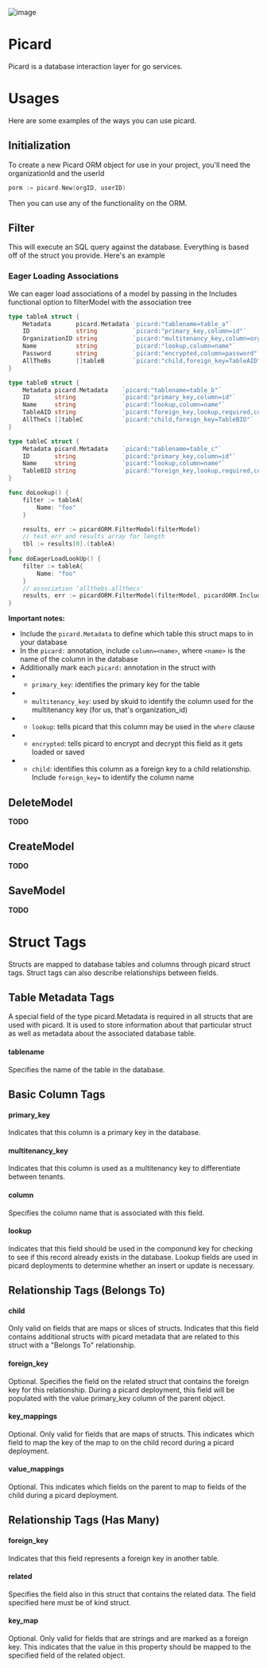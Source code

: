 ![image](https://user-images.githubusercontent.com/865759/36548565-9eb1cae8-17be-11e8-9a87-f3d0663dfe68.png)

# Picard

Picard is a database interaction layer for go services.

# Usages

Here are some examples of the ways you can use picard.

## Initialization

To create a new Picard ORM object for use in your project, you'll need the organizationId and the userId

```go
porm := picard.New(orgID, userID)
```

Then you can use any of the functionality on the ORM.

## Filter

This will execute an SQL query against the database. Everything is based off of the struct you provide. Here's an example

### Eager Loading Associations

We can eager load associations of a model by passing in the Includes functional option to filterModel with the association tree

```go
type tableA struct {
	Metadata       picard.Metadata `picard:"tablename=table_a"`
	ID             string          `picard:"primary_key,column=id"`
	OrganizationID string          `picard:"multitenancy_key,column=organization_id"`
	Name           string          `picard:"lookup,column=name"`
	Password       string          `picard:"encrypted,column=password"`
	AllTheBs       []tableB        `picard:"child,foreign_key=TableAID"`
}

type tableB struct {
	Metadata picard.Metadata 	`picard:"tablename=table_b"`
	ID       string          	`picard:"primary_key,column=id"`
	Name     string          	`picard:"lookup,column=name"`
	TableAID string 			`picard:"foreign_key,lookup,required,column=tablea_id"`
	AllTheCs []tableC			`picard:"child,foreign_key=TableBID"`
}

type tableC struct {
	Metadata picard.Metadata 	`picard:"tablename=table_c"`
	ID       string          	`picard:"primary_key,column=id"`
	Name     string          	`picard:"lookup,column=name"`
	TableBID string 			`picard:"foreign_key,lookup,required,column=tableb_id"`
}

func doLookup() {
	filter := tableA{
		Name: "foo"
	}

	results, err := picardORM.FilterModel(filterModel)
	// test err and results array for length
	tbl := results[0].(tableA)
}
func doEagerLoadLookUp() {
	filter := tableA{
		Name: "foo"
	}
	// association 'allthebs.allthecs'
	results, err := picardORM.FilterModel(filterModel, picardORM.Includes("allthebs.alls"))
}
```

__Important notes:__
- Include the `picard.Metadata` to define which table this struct maps to in your database
- In the `picard:` annotation, include `column=<name>`, where `<name>` is the name of the column in the database
- Additionally mark each `picard:` annotation in the struct with 
- - `primary_key`: identifies the primary key for the table
- - `multitenancy_key`: used by skuid to identify the column used for the multitenancy key (for us, that's organization_id)
- - `lookup`: tells picard that this column may be used in the `where` clause
- - `encrypted`: tells picard to encrypt and decrypt this field as it gets loaded or saved
- - `child`: identifies this column as a foreign key to a child relationship. Include `foreign_key=` to identify the column name


## DeleteModel

__TODO__

## CreateModel

__TODO__

## SaveModel

__TODO__

# Struct Tags
Structs are mapped to database tables and columns through picard struct tags. Struct tags can also describe relationships between fields.

## Table Metadata Tags
A special field of the type picard.Metadata is required in all structs that are used with picard. It is used to store information about that particular struct as well as metadata about the associated database table.

#### tablename
Specifies the name of the table in the database.

## Basic Column Tags

#### primary_key
Indicates that this column is a primary key in the database.

#### multitenancy_key
Indicates that this column is used as a multitenancy key to differentiate between tenants.

#### column
Specifies the column name that is associated with this field.

#### lookup
Indicates that this field should be used in the componund key for checking to see if this record already exists in the database. Lookup fields are used in picard deployments to determine whether an insert or update is necessary.

## Relationship Tags (Belongs To)

#### child
Only valid on fields that are maps or slices of structs. Indicates that this field contains additional structs with picard metadata that are related to this struct with a "Belongs To" relationship.

#### foreign_key
Optional. Specifies the field on the related struct that contains the foreign key for this relationship. During a picard deployment, this field will be populated with the value primary_key column of the parent object.

#### key_mappings
Optional. Only valid for fields that are maps of structs. This indicates which field to map the key of the map to on the child record during a picard deployment.

#### value_mappings
Optional. This indicates which fields on the parent to map to fields of the child during a picard deployment.

## Relationship Tags (Has Many)

#### foreign_key
Indicates that this field represents a foreign key in another table.

#### related
Specifies the field also in this struct that contains the related data. The field specified here must be of kind struct.

#### key_map
Optional. Only valid for fields that are strings and are marked as a foreign key. This indicates that the value in this property should be mapped to the specified field of the related object.

